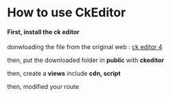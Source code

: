 <h1>How to use CkEditor</h1>

<h4>First, install the ck editor</h4>
<p>donwloading the file from the original web : <a href="https://ckeditor.com/ckeditor-4/download/" target="_blank">ck editor 4</a></p>
<p>then, put the downloaded folder in <strong>public</strong> with <strong>ckeditor</strong></p>

<p>then, create a <strong>views</strong> include <strong>cdn, script</strong></p>
<p>then, modified your route</p>